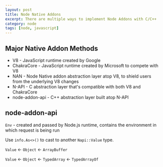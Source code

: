 ```yaml
---
layout: post
title: Node Native Addons
excerpt: There are multiple ways to implement Node Addons with C/C++
category: node
tags: [node, javascript]
---
```


## Major Native Addon Methods
* V8 - JavaScript runtime created by Google
* ChakraCore - JavaScript runtime created by Microsoft to compete with V8
* NAN - Node Native addon abstraction layer atop V8, to shield users from the underlying V8 changes
* N-API - C abstraction layer that's compatible with both V8 and ChakraCore
* node-addon-api - C++ abstraction layer built atop N-API

## node-addon-api
`Env` - created and passed by Node.js runtime, contains the environment in which request is being run

Use `info.As<>()` to cast to another `Napi::Value` type.

`Value` <- `Object` <- `ArrayBuffer`

`Value` <- `Object` <- `TypedArray` <- `TypedArrayOf`